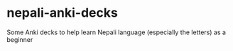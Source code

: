 # nepali-anki-decks
Some Anki decks to help learn Nepali language (especially the letters) as a beginner
